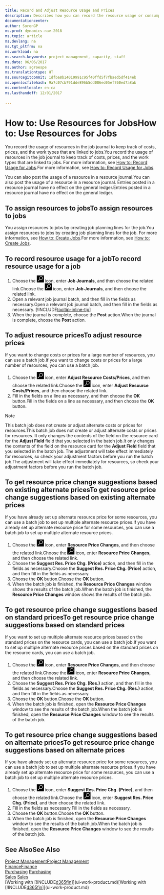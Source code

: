 ```yaml
---
title: Record and Adjust Resource Usage and Prices
description: Describes how you can record the resource usage or consumption associated with a job, to keep track and manage costs, prices, and work types.
documentationcenter: 
author: SorenGP
ms.prod: dynamics-nav-2018
ms.topic: article
ms.devlang: na
ms.tgt_pltfrm: na
ms.workload: na
ms.search.keywords: project management, capacity, staff
ms.date: 06/06/2017
ms.author: sgroespe
ms.translationtype: HT
ms.sourcegitcommit: 1dfba8b14019991c95f40ffd5f7fbaed5df414eb
ms.openlocfilehash: 9a7c07cb791dde896b5dd086ed05ef760ed7a8ab
ms.contentlocale: en-ca
ms.lasthandoff: 12/01/2017

---
```

# <a name="how-to-use-resources-for-jobs"></a><span data-ttu-id="e6bb7-103">How to: Use Resources for Jobs</span><span class="sxs-lookup"><span data-stu-id="e6bb7-103">How to: Use Resources for Jobs</span></span>
<span data-ttu-id="e6bb7-104">You record the usage of resources in the job journal to keep track of costs, prices, and the work types that are linked to jobs.</span><span class="sxs-lookup"><span data-stu-id="e6bb7-104">You record the usage of resources in the job journal to keep track of costs, prices, and the work types that are linked to jobs.</span></span> <span data-ttu-id="e6bb7-105">For more information, see [How to: Record Usage for Jobs](projects-how-record-job-usage.md).</span><span class="sxs-lookup"><span data-stu-id="e6bb7-105">For more information, see [How to: Record Usage for Jobs](projects-how-record-job-usage.md).</span></span>

<span data-ttu-id="e6bb7-106">You can also post the usage of a resource in a resource journal.</span><span class="sxs-lookup"><span data-stu-id="e6bb7-106">You can also post the usage of a resource in a resource journal.</span></span> <span data-ttu-id="e6bb7-107">Entries posted in a resource journal have no effect on the general ledger.</span><span class="sxs-lookup"><span data-stu-id="e6bb7-107">Entries posted in a resource journal have no effect on the general ledger.</span></span>

## <a name="to-assign-resources-to-jobs"></a><span data-ttu-id="e6bb7-108">To assign resources to jobs</span><span class="sxs-lookup"><span data-stu-id="e6bb7-108">To assign resources to jobs</span></span>
<span data-ttu-id="e6bb7-109">You assign resources to jobs by creating job planning lines for the job.</span><span class="sxs-lookup"><span data-stu-id="e6bb7-109">You assign resources to jobs by creating job planning lines for the job.</span></span> <span data-ttu-id="e6bb7-110">For more information, see [How to: Create Jobs](projects-how-create-jobs.md).</span><span class="sxs-lookup"><span data-stu-id="e6bb7-110">For more information, see [How to: Create Jobs](projects-how-create-jobs.md).</span></span>

## <a name="to-record-resource-usage-for-a-job"></a><span data-ttu-id="e6bb7-111">To record resource usage for a job</span><span class="sxs-lookup"><span data-stu-id="e6bb7-111">To record resource usage for a job</span></span>
1. <span data-ttu-id="e6bb7-112">Choose the ![Search for Page or Report](media/ui-search/search_small.png "Search for Page or Report icon") icon, enter **Job Journals**, and then choose the related link.</span><span class="sxs-lookup"><span data-stu-id="e6bb7-112">Choose the ![Search for Page or Report](media/ui-search/search_small.png "Search for Page or Report icon") icon, enter **Job Journals**, and then choose the related link.</span></span>
2. <span data-ttu-id="e6bb7-113">Open a relevant job journal batch, and then fill in the fields as necessary.</span><span class="sxs-lookup"><span data-stu-id="e6bb7-113">Open a relevant job journal batch, and then fill in the fields as necessary.</span></span> [!INCLUDE[tooltip-inline-tip](includes/tooltip-inline-tip_md.md)]
3. <span data-ttu-id="e6bb7-114">When the journal is complete, choose the **Post** action.</span><span class="sxs-lookup"><span data-stu-id="e6bb7-114">When the journal is complete, choose the **Post** action.</span></span>

## <a name="to-adjust-resource-prices"></a><span data-ttu-id="e6bb7-115">To adjust resource prices</span><span class="sxs-lookup"><span data-stu-id="e6bb7-115">To adjust resource prices</span></span>
<span data-ttu-id="e6bb7-116">If you want to change costs or prices for a large number of resources, you can use a batch job.</span><span class="sxs-lookup"><span data-stu-id="e6bb7-116">If you want to change costs or prices for a large number of resources, you can use a batch job.</span></span>  

1. <span data-ttu-id="e6bb7-117">Choose the ![Search for Page or Report](media/ui-search/search_small.png "Search for Page or Report icon") icon, enter **Adjust Resource Costs/Prices**, and then choose the related link.</span><span class="sxs-lookup"><span data-stu-id="e6bb7-117">Choose the ![Search for Page or Report](media/ui-search/search_small.png "Search for Page or Report icon") icon, enter **Adjust Resource Costs/Prices**, and then choose the related link.</span></span>
2. <span data-ttu-id="e6bb7-118">Fill in the fields on a line as necessary, and then choose the **OK** button.</span><span class="sxs-lookup"><span data-stu-id="e6bb7-118">Fill in the fields on a line as necessary, and then choose the **OK** button.</span></span>

> [!NOTE]  
>   <span data-ttu-id="e6bb7-119">This batch job does not create or adjust alternate costs or prices for resources.</span><span class="sxs-lookup"><span data-stu-id="e6bb7-119">This batch job does not create or adjust alternate costs or prices for resources.</span></span> <span data-ttu-id="e6bb7-120">It only changes the contents of the field on the resource card for the **Adjust Field** field that you selected in the batch job.</span><span class="sxs-lookup"><span data-stu-id="e6bb7-120">It only changes the contents of the field on the resource card for the **Adjust Field** field that you selected in the batch job.</span></span> <span data-ttu-id="e6bb7-121">The adjustment will take effect immediately for resources, so check your adjustment factors before you run the batch job.</span><span class="sxs-lookup"><span data-stu-id="e6bb7-121">The adjustment will take effect immediately for resources, so check your adjustment factors before you run the batch job.</span></span>

## <a name="to-get-resource-price-change-suggestions-based-on-existing-alternate-prices"></a><span data-ttu-id="e6bb7-122">To get resource price change suggestions based on existing alternate prices</span><span class="sxs-lookup"><span data-stu-id="e6bb7-122">To get resource price change suggestions based on existing alternate prices</span></span>
<span data-ttu-id="e6bb7-123">If you have already set up alternate resource price for some resources, you can use a batch job to set up multiple alternate resource prices.</span><span class="sxs-lookup"><span data-stu-id="e6bb7-123">If you have already set up alternate resource price for some resources, you can use a batch job to set up multiple alternate resource prices.</span></span>

1. <span data-ttu-id="e6bb7-124">Choose the ![Search for Page or Report](media/ui-search/search_small.png "Search for Page or Report icon") icon, enter **Resource Price Changes**, and then choose the related link.</span><span class="sxs-lookup"><span data-stu-id="e6bb7-124">Choose the ![Search for Page or Report](media/ui-search/search_small.png "Search for Page or Report icon") icon, enter **Resource Price Changes**, and then choose the related link.</span></span>
2. <span data-ttu-id="e6bb7-125">Choose the **Suggest Res. Price Chg. (Price)** action, and then fill in the fields as necessary.</span><span class="sxs-lookup"><span data-stu-id="e6bb7-125">Choose the **Suggest Res. Price Chg. (Price)** action, and then fill in the fields as necessary.</span></span>
3. <span data-ttu-id="e6bb7-126">Choose the **OK** button.</span><span class="sxs-lookup"><span data-stu-id="e6bb7-126">Choose the **OK** button.</span></span>  
4. <span data-ttu-id="e6bb7-127">When the batch job is finished, the **Resource Price Changes** window shows the results of the batch job.</span><span class="sxs-lookup"><span data-stu-id="e6bb7-127">When the batch job is finished, the **Resource Price Changes** window shows the results of the batch job.</span></span>

## <a name="to-get-resource-price-change-suggestions-based-on-standard-prices"></a><span data-ttu-id="e6bb7-128">To get resource price change suggestions based on standard prices</span><span class="sxs-lookup"><span data-stu-id="e6bb7-128">To get resource price change suggestions based on standard prices</span></span>
<span data-ttu-id="e6bb7-129">If you want to set up multiple alternate resource prices based on the standard prices on the resource cards, you can use a batch job.</span><span class="sxs-lookup"><span data-stu-id="e6bb7-129">If you want to set up multiple alternate resource prices based on the standard prices on the resource cards, you can use a batch job.</span></span>  

1. <span data-ttu-id="e6bb7-130">Choose the ![Search for Page or Report](media/ui-search/search_small.png "Search for Page or Report icon") icon, enter **Resource Price Changes**, and then choose the related link.</span><span class="sxs-lookup"><span data-stu-id="e6bb7-130">Choose the ![Search for Page or Report](media/ui-search/search_small.png "Search for Page or Report icon") icon, enter **Resource Price Changes**, and then choose the related link.</span></span>
2. <span data-ttu-id="e6bb7-131">Choose the **Suggest Res. Price Chg. (Res.)** action, and then fill in the fields as necessary.</span><span class="sxs-lookup"><span data-stu-id="e6bb7-131">Choose the **Suggest Res. Price Chg. (Res.)** action, and then fill in the fields as necessary.</span></span>  
3. <span data-ttu-id="e6bb7-132">Choose the **OK** button.</span><span class="sxs-lookup"><span data-stu-id="e6bb7-132">Choose the **OK** button.</span></span>  
4. <span data-ttu-id="e6bb7-133">When the batch job is finished, open the **Resource Price Changes** window to see the results of the batch job.</span><span class="sxs-lookup"><span data-stu-id="e6bb7-133">When the batch job is finished, open the **Resource Price Changes** window to see the results of the batch job.</span></span>

## <a name="to-get-resource-price-change-suggestions-based-on-alternate-prices"></a><span data-ttu-id="e6bb7-134">To get resource price change suggestions based on alternate prices</span><span class="sxs-lookup"><span data-stu-id="e6bb7-134">To get resource price change suggestions based on alternate prices</span></span>
<span data-ttu-id="e6bb7-135">If you have already set up alternate resource price for some resources, you can use a batch job to set up multiple alternate resource prices.</span><span class="sxs-lookup"><span data-stu-id="e6bb7-135">If you have already set up alternate resource price for some resources, you can use a batch job to set up multiple alternate resource prices.</span></span>

1. <span data-ttu-id="e6bb7-136">Choose the ![Search for Page or Report](media/ui-search/search_small.png "Search for Page or Report icon") icon, enter **Suggest Res. Price Chg. (Price)**, and then choose the related link.</span><span class="sxs-lookup"><span data-stu-id="e6bb7-136">Choose the ![Search for Page or Report](media/ui-search/search_small.png "Search for Page or Report icon") icon, enter **Suggest Res. Price Chg. (Price)**, and then choose the related link.</span></span>  
2. <span data-ttu-id="e6bb7-137">Fill in the fields as necessary.</span><span class="sxs-lookup"><span data-stu-id="e6bb7-137">Fill in the fields as necessary.</span></span>
3. <span data-ttu-id="e6bb7-138">Choose the **OK** button.</span><span class="sxs-lookup"><span data-stu-id="e6bb7-138">Choose the **OK** button.</span></span>  
4. <span data-ttu-id="e6bb7-139">When the batch job is finished, open the **Resource Price Changes** window to see the results of the batch job.</span><span class="sxs-lookup"><span data-stu-id="e6bb7-139">When the batch job is finished, open the **Resource Price Changes** window to see the results of the batch job.</span></span>

## <a name="see-also"></a><span data-ttu-id="e6bb7-140">See Also</span><span class="sxs-lookup"><span data-stu-id="e6bb7-140">See Also</span></span>
[<span data-ttu-id="e6bb7-141">Project Management</span><span class="sxs-lookup"><span data-stu-id="e6bb7-141">Project Management</span></span>](projects-manage-projects.md)  
[<span data-ttu-id="e6bb7-142">Finance</span><span class="sxs-lookup"><span data-stu-id="e6bb7-142">Finance</span></span>](finance.md)  
<span data-ttu-id="e6bb7-143">[Purchasing](purchasing-manage-purchasing.md)       </span><span class="sxs-lookup"><span data-stu-id="e6bb7-143">[Purchasing](purchasing-manage-purchasing.md)       </span></span>  
<span data-ttu-id="e6bb7-144">[Sales](sales-manage-sales.md)   </span><span class="sxs-lookup"><span data-stu-id="e6bb7-144">[Sales](sales-manage-sales.md)   </span></span>  
<span data-ttu-id="e6bb7-145">[Working with [!INCLUDE[d365fin](includes/d365fin_md.md)]](ui-work-product.md)</span><span class="sxs-lookup"><span data-stu-id="e6bb7-145">[Working with [!INCLUDE[d365fin](includes/d365fin_md.md)]](ui-work-product.md)</span></span>  

